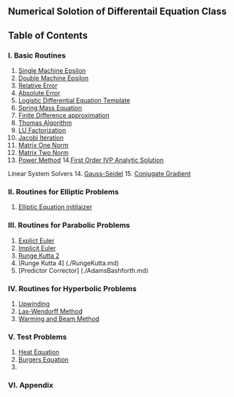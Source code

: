 ## Numerical Solotion of Differentail Equation Class
## Table of Contents

###  I. Basic Routines
 1. [Single Machine Epsilon](https://github.com/colbywight/Numerical-Analysis/blob/master/MachineEpsilonSingle.md)
 2. [Double Machine Epsilon](https://github.com/colbywight/Numerical-Analysis/blob/master/MachineEpsilonDouble.md)
 3. [Relative Error](/relError.md)
 4. [Absolute Error](/absError.md)
 5. [Logistic Differential Equation Template](/logisticDifEq.md)
 6. [Spring Mass Equation](/SpringMass.md)
 7. [Finite Difference approximation](/FiniteDifferenceApproximation.md)
 8. [Thomas Algorithm](/ThomasAlgorithm.md)
 9. [LU Factorization](https://github.com/colbywight/Numerical-Analysis/blob/master/LUfactorizationSPP.md)
 10. [Jacobi Iteration](https://github.com/colbywight/Numerical-Analysis/blob/master/jacobiIteration.md)
 11. [Matrix One Norm](/MatrixOneNorm.md)
 12. [Matrix Two Norm](/MatrixInfinityNorm.md)
 13. [Power Method](https://github.com/colbywight/Numerical-Analysis/blob/master/powerMethod.md)
 14.[First Order IVP Analytic Solution](./FirstOrderIVPAnalytic.md)
 
 Linear System Solvers
 14. [Gauss-Seidel](https://github.com/colbywight/Numerical-Analysis/blob/master/Gauss-SeidelIteration.md)
 15. [Conjugate Gradient](https://github.com/colbywight/Numerical-Analysis/blob/master/conjugateGradient.md)

###  II. Routines for Elliptic Problems
1. [Elliptic Equation initilaizer](/EllipticeInitializer.md)


###  III. Routines for Parabolic Problems
1. [Explict Euler](./ExplicitEuler.md)
2. [Implicit Euler](./ImplicitEuler.md)
3. [Runge Kutta 2](./RungeKutta.md)
4. [Runge Kutta 4] (./RungeKutta.md)
5. [Predictor Corrector] (./AdamsBashforth.md)
 
###  IV. Routines for Hyperbolic Problems
1. [Upwinding](./Upwinding.md)
2. [Lax-Wendorff Method](./LW-Method.md)
3. [Warming and Beam Method](./WarmingandBeam.md)

###  V. Test Problems
1. [Heat Equation](./BisectionMethod.md) 
2. [Burgers Equation](./FixedPointMethod.md) 
3.
### VI. Appendix 
